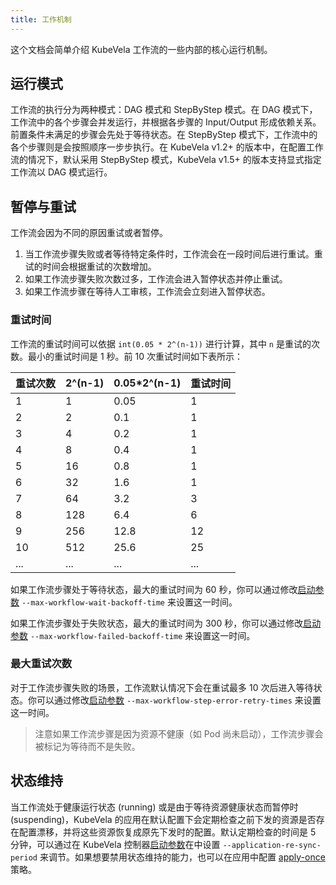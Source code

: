 ```yaml
---
title: 工作机制
---
```


这个文档会简单介绍 KubeVela 工作流的一些内部的核心运行机制。

## 运行模式
工作流的执行分为两种模式：DAG 模式和 StepByStep 模式。在 DAG 模式下，工作流中的各个步骤会并发运行，并根据各步骤的 Input/Output 形成依赖关系。前置条件未满足的步骤会先处于等待状态。在 StepByStep 模式下，工作流中的各个步骤则是会按照顺序一步步执行。在 KubeVela v1.2+ 的版本中，在配置工作流的情况下，默认采用 StepByStep 模式，KubeVela v1.5+ 的版本支持显式指定工作流以 DAG 模式运行。

## 暂停与重试

工作流会因为不同的原因重试或者暂停。
1. 当工作流步骤失败或者等待特定条件时，工作流会在一段时间后进行重试。重试的时间会根据重试的次数增加。
2. 如果工作流步骤失败次数过多，工作流会进入暂停状态并停止重试。
3. 如果工作流步骤在等待人工审核，工作流会立刻进入暂停状态。

### 重试时间

工作流的重试时间可以依据 `int(0.05 * 2^(n-1))` 进行计算，其中 `n` 是重试的次数。最小的重试时间是 1 秒。前 10 次重试时间如下表所示：

| 重试次数 | 2^(n-1) | 0.05*2^(n-1) | 重试时间 |
|-------|---------|--------------|------------------|
| 1     | 1       | 0.05         | 1                |
| 2     | 2       | 0.1          | 1                |
| 3     | 4       | 0.2          | 1                |
| 4     | 8       | 0.4          | 1                |
| 5     | 16      | 0.8          | 1                |
| 6     | 32      | 1.6          | 1                |
| 7     | 64      | 3.2          | 3                |
| 8     | 128     | 6.4          | 6                |
| 9     | 256     | 12.8         | 12               |
| 10    | 512     | 25.6         | 25               |
| ...   | ...     | ...          | ...              |

如果工作流步骤处于等待状态，最大的重试时间为 60 秒，你可以通过修改[启动参数](../system-operation/bootstrap-parameters.md) `--max-workflow-wait-backoff-time` 来设置这一时间。

如果工作流步骤处于失败状态，最大的重试时间为 300 秒，你可以通过修改[启动参数](../system-operation/bootstrap-parameters.md) `--max-workflow-failed-backoff-time` 来设置这一时间。

### 最大重试次数

对于工作流步骤失败的场景，工作流默认情况下会在重试最多 10 次后进入等待状态。你可以通过修改[启动参数](../system-operation/bootstrap-parameters.md) `--max-workflow-step-error-retry-times` 来设置这一时间。

> 注意如果工作流步骤是因为资源不健康（如 Pod 尚未启动），工作流步骤会被标记为等待而不是失败。

## 状态维持

当工作流处于健康运行状态 (running) 或是由于等待资源健康状态而暂停时 (suspending)，KubeVela 的应用在默认配置下会定期检查之前下发的资源是否存在配置漂移，并将这些资源恢复成原先下发时的配置。默认定期检查的时间是 5 分钟，可以通过在 KubeVela 控制器[启动参数](../system-operation/bootstrap-parameters.md)在中设置 `--application-re-sync-period` 来调节。如果想要禁用状态维持的能力，也可以在应用中配置 [apply-once](https://github.com/kubevela/kubevela/blob/master/docs/examples/app-with-policy/apply-once-policy/apply-once.md) 策略。
